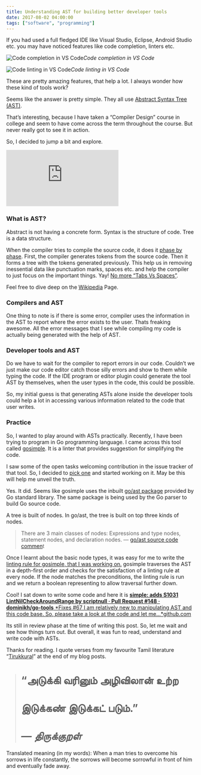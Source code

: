 ```yaml
---
title: Understanding AST for building better developer tools
date: 2017-08-02 04:00:00
tags: ["software", "programming"]
---
```

If you had used a full fledged IDE like Visual Studio, Eclipse, Android Studio etc. you may have noticed features like code completion, linters etc.

![Code completion in VS Code](https://cdn-images-1.medium.com/max/2000/1*AzXU42cs7MUtW5ZuMX6vpg.png)*Code completion in VS Code*

![Code linting in VS Code](https://cdn-images-1.medium.com/max/2000/1*AevLZ5XepOaLNrhZmWRMTA.png)*Code linting in VS Code*

These are pretty amazing features, that help a lot. I always wonder how these kind of tools work?

Seems like the answer is pretty simple. They all use [Abstract Syntax Tree (AST)](https://en.wikipedia.org/wiki/Abstract_syntax_tree).

That’s interesting, because I have taken a “Compiler Design” course in college and seem to have come across the term throughout the course. But never really got to see it in action.

So, I decided to jump a bit and explore.

<iframe src="https://medium.com/media/32d528fe3448b395032630a34fae30de" frameborder=0></iframe>

### What is AST?

Abstract is not having a concrete form. Syntax is the structure of code. Tree is a data structure.

When the compiler tries to compile the source code, it does it [phase by phase](https://www.tutorialspoint.com/compiler_design/compiler_design_phases_of_compiler.htm). First, the compiler generates tokens from the source code. Then it forms a tree with the tokens generated previously. This help us in removing inessential data like punctuation marks, spaces etc. and help the compiler to just focus on the important things. Yay! [No more “Tabs Vs Spaces”](https://www.youtube.com/watch?v=SsoOG6ZeyUI).

Feel free to dive deep on the [Wikipedia](https://en.wikipedia.org/wiki/Abstract_syntax_tree) Page.

### Compilers and AST

One thing to note is if there is some error, compiler uses the information in the AST to report where the error exists to the user. Thats freaking awesome. All the error messages that I see while compiling my code is actually being generated with the help of AST.

### Developer tools and AST

Do we have to wait for the compiler to report errors in our code. Couldn’t we just make our code editor catch those silly errors and show to them while typing the code. If the IDE program or editor plugin could generate the tool AST by themselves, when the user types in the code, this could be possible.

So, my initial guess is that generating ASTs alone inside the developer tools could help a lot in accessing various information related to the code that user writes.

### Practice

So, I wanted to play around with ASTs practically. Recently, I have been trying to program in Go programming language. I came across this tool called [gosimple](https://github.com/dominikh/go-tools/tree/master/cmd/gosimple). It is a linter that provides suggestion for simplifying the code.

I saw some of the open tasks welcoming contribution in the issue tracker of that tool. So, I decided to [pick one](https://github.com/dominikh/go-tools/issues/67) and started working on it. May be this will help me unveil the truth.

Yes. It did. Seems like gosimple uses the inbuilt [go/ast package](https://golang.org/pkg/go/ast/) provided by Go standard library. The same package is being used by the Go parser to build Go source code.

A tree is built of nodes. In go/ast, the tree is built on top three kinds of nodes.
> There are 3 main classes of nodes: Expressions and type nodes, statement nodes, and declaration nodes. — [go/ast source code commen](https://github.com/golang/go/blob/master/src/go/ast/ast.go#L20)t

Once I learnt about the basic node types, it was easy for me to write the [linting rule for gosimple, that I was working on.](https://github.com/dominikh/go-tools/issues/67) gosimple traverses the AST in a depth-first order and checks for the satisfaction of a linting rule at every node. If the node matches the preconditions, the linting rule is run and we return a boolean representing to allow traversal further down.

Cool! I sat down to write some code and here it is
[**simple: adds S1031 LintNilCheckAroundRange by scriptnull · Pull Request #148 · dominikh/go-tools**
*Fixes #67 I am relatively new to manipulating AST and this code base. So, please take a look at the code and let me…*github.com](https://github.com/dominikh/go-tools/pull/148)

Its still in review phase at the time of writing this post. So, let me wait and see how things turn out. But overall, it was fun to read, understand and write code with ASTs.

Thanks for reading. I quote verses from my favourite Tamil literature “[Tirukkuṛaḷ](https://en.wikipedia.org/wiki/Tirukku%E1%B9%9Ba%E1%B8%B7)” at the end of my blog posts.
> # “அடுக்கி வரினும் அழிவிலான் உற்ற
> # இடுக்கண் இடுக்கட் படும்.”
> # *— திருக்குறள்*

Translated meaning (in my words): When a man tries to overcome his sorrows in life constantly, the sorrows will become sorrowful in front of him and eventually fade away.

